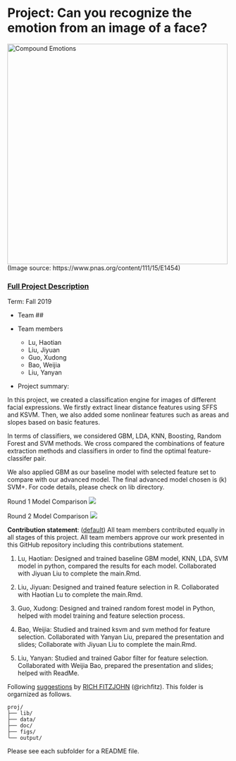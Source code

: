 # Project: Can you recognize the emotion from an image of a face? 
<img src="figs/CE.jpg" alt="Compound Emotions" width="500"/>
(Image source: https://www.pnas.org/content/111/15/E1454)

### [Full Project Description](doc/project3_desc.md)

Term: Fall 2019

+ Team ##
+ Team members
	+ Lu, Haotian 
	+ Liu, Jiyuan
	+ Guo, Xudong
	+ Bao, Weijia
	+ Liu, Yanyan

+ Project summary: 

In this project, we created a classification engine for images of different facial expressions. We firstly extract linear distance features using SFFS and KSVM. Then, we also added some nonlinear features such as areas and slopes based on basic features.

In terms of classifiers, we considered GBM, LDA, KNN, Boosting, Random Forest and SVM methods. We cross compared the combinations of feature extraction methods and classifiers in order to find the optimal feature-classifer pair.

We also applied GBM as our baseline model with selected feature set to compare with our advanced model. The final advanced model chosen is (k) SVM+. For code details, please check on lib directory.

Round 1 Model Comparison
![](https://github.com/TZstatsADS/fall2019-proj3-sec2--grp7/blob/master/figs/Round1.png)

Round 2 Model Comparison
![](https://github.com/TZstatsADS/fall2019-proj3-sec2--grp7/blob/master/figs/Round2.png)

**Contribution statement**: ([default](doc/a_note_on_contributions.md)) All team members contributed equally in all stages of this project. All team members approve our work presented in this GitHub repository including this contributions statement. 


1. Lu, Haotian: Designed and trained baseline GBM model, KNN, LDA, SVM model in python, compared the results for each model. Collaborated with Jiyuan Liu to complete the main.Rmd.

2. Liu, Jiyuan: Designed and trained feature selection in R. Collaborated with Haotian Lu to complete the main.Rmd.

3. Guo, Xudong: Designed and trained random forest model in Python, helped with model training and feature selection process.

4. Bao, Weijia: Studied and trained ksvm and svm method for feature selection. Collaborated with Yanyan Liu, prepared the presentation and slides; Collaborate with Jiyuan Liu to complete the main.Rmd. 

5. Liu, Yanyan: Studied and trained Gabor filter for feature selection. Collaborated with Weijia Bao, prepared the presentation and slides; helped with ReadMe. 

Following [suggestions](http://nicercode.github.io/blog/2013-04-05-projects/) by [RICH FITZJOHN](http://nicercode.github.io/about/#Team) (@richfitz). This folder is orgarnized as follows.

```
proj/
├── lib/
├── data/
├── doc/
├── figs/
└── output/
```

Please see each subfolder for a README file.

